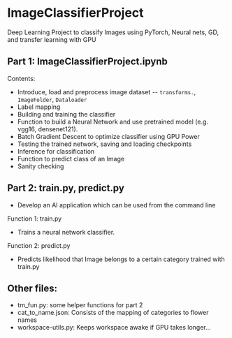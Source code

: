 # ImageClassifierProject
Deep Learning Project to classify Images using PyTorch, Neural nets, GD, and transfer learning with GPU

## Part 1: ImageClassifierProject.ipynb
Contents: 
- Introduce, load and preprocess image dataset
-- `transforms.`, `ImageFolder`, `Dataloader`
- Label mapping  
 - Building and training the classifier
  - Function to build a Neural Network and use pretrained model (e.g. vgg16, densenet121).
 - Batch Gradient Descent to optimize classifier using GPU Power
- Testing the trained network, saving and loading checkpoints
- Inference for classification
 - Function to predict class of an Image
 - Sanity checking

## Part 2: train.py, predict.py
- Develop an AI application which can be used from the command line
 
Function 1: train.py 
- Trains a neural network classifier. 

Function 2: predict.py 
- Predicts likelihood that Image belongs to a certain category trained with train.py

## Other files:
- tm_fun.py: some helper functions for part 2
- cat_to_name.json: Consists of the mapping of categories to flower names
- workspace-utils.py: Keeps workspace awake if GPU takes longer...
